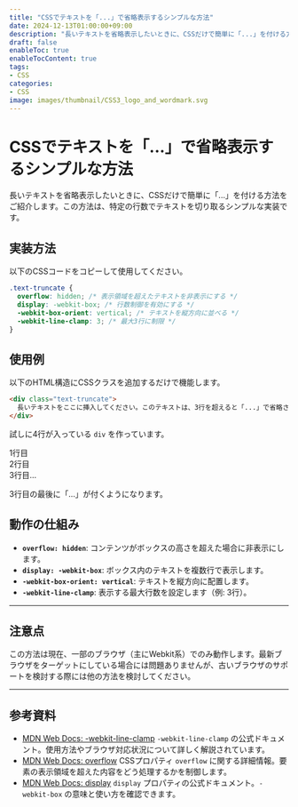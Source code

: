 ```yaml
---
title: "CSSでテキストを「...」で省略表示するシンプルな方法"
date: 2024-12-13T01:00:00+09:00
description: "長いテキストを省略表示したいときに、CSSだけで簡単に「...」を付ける方法をご紹介します。"
draft: false
enableToc: true
enableTocContent: true
tags: 
- CSS
categories: 
- CSS
image: images/thumbnail/CSS3_logo_and_wordmark.svg
---
```


# CSSでテキストを「...」で省略表示するシンプルな方法

長いテキストを省略表示したいときに、CSSだけで簡単に「...」を付ける方法をご紹介します。この方法は、特定の行数でテキストを切り取るシンプルな実装です。

## 実装方法

以下のCSSコードをコピーして使用してください。

```css
.text-truncate {
  overflow: hidden; /* 表示領域を超えたテキストを非表示にする */
  display: -webkit-box; /* 行数制御を有効にする */
  -webkit-box-orient: vertical; /* テキストを縦方向に並べる */
  -webkit-line-clamp: 3; /* 最大3行に制限 */
}
```

## 使用例

以下のHTML構造にCSSクラスを追加するだけで機能します。

```html
<div class="text-truncate">
  長いテキストをここに挿入してください。このテキストは、3行を超えると「...」で省略されます。これにより、限られたスペースでコンテンツを簡潔に表示することができます。
</div>
```

試しに4行が入っている `div` を作っています。
<style>
.text-truncate {
  overflow: hidden; /* 表示領域を超えたテキストを非表示にする */
  display: -webkit-box; /* 行数制御を有効にする */
  -webkit-box-orient: vertical; /* テキストを縦方向に並べる */
  -webkit-line-clamp: 3; /* 最大3行に制限 */
}
</style>
<div class="text-truncate">
1行目<br>
2行目<br>
3行目<br>
4行目
</div>

3行目の最後に「…」が付くようになります。

## 動作の仕組み

- **`overflow: hidden`**: コンテンツがボックスの高さを超えた場合に非表示にします。
- **`display: -webkit-box`**: ボックス内のテキストを複数行で表示します。
- **`-webkit-box-orient: vertical`**: テキストを縦方向に配置します。
- **`-webkit-line-clamp`**: 表示する最大行数を設定します（例: 3行）。

---

## 注意点

この方法は現在、一部のブラウザ（主にWebkit系）でのみ動作します。最新ブラウザをターゲットにしている場合には問題ありませんが、古いブラウザのサポートを検討する際には他の方法を検討してください。

---

## 参考資料

* <a href="https://developer.mozilla.org/en-US/docs/Web/CSS/-webkit-line-clamp" target="_blank" rel="nofollow noopener">MDN Web Docs: -webkit-line-clamp</a>
  `-webkit-line-clamp` の公式ドキュメント。使用方法やブラウザ対応状況について詳しく解説されています。
* <a href="https://developer.mozilla.org/en-US/docs/Web/CSS/overflow" target="_blank" rel="nofollow noopener">MDN Web Docs: overflow</a>
  CSSプロパティ `overflow` に関する詳細情報。要素の表示領域を超えた内容をどう処理するかを制御します。
* <a href="https://developer.mozilla.org/en-US/docs/Web/CSS/display" target="_blank" rel="nofollow noopener">MDN Web Docs: display</a>
  `display` プロパティの公式ドキュメント。`-webkit-box` の意味と使い方を確認できます。
